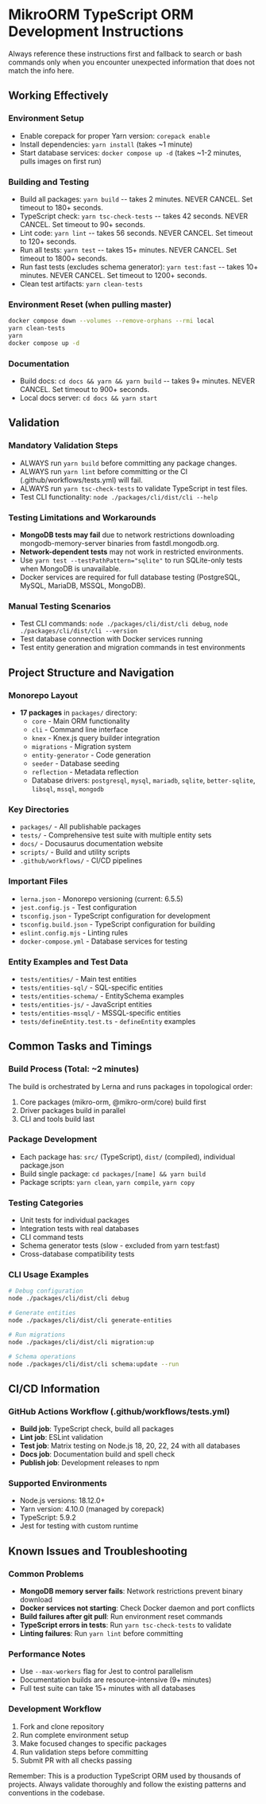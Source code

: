 # MikroORM TypeScript ORM Development Instructions

Always reference these instructions first and fallback to search or bash commands only when you encounter unexpected information that does not match the info here.

## Working Effectively 

### Environment Setup
- Enable corepack for proper Yarn version: `corepack enable`
- Install dependencies: `yarn install` (takes ~1 minute) 
- Start database services: `docker compose up -d` (takes ~1-2 minutes, pulls images on first run)

### Building and Testing
- Build all packages: `yarn build` -- takes 2 minutes. NEVER CANCEL. Set timeout to 180+ seconds.
- TypeScript check: `yarn tsc-check-tests` -- takes 42 seconds. NEVER CANCEL. Set timeout to 90+ seconds.
- Lint code: `yarn lint` -- takes 56 seconds. NEVER CANCEL. Set timeout to 120+ seconds.
- Run all tests: `yarn test` -- takes 15+ minutes. NEVER CANCEL. Set timeout to 1800+ seconds.
- Run fast tests (excludes schema generator): `yarn test:fast` -- takes 10+ minutes. NEVER CANCEL. Set timeout to 1200+ seconds.
- Clean test artifacts: `yarn clean-tests`

### Environment Reset (when pulling master)
```bash
docker compose down --volumes --remove-orphans --rmi local
yarn clean-tests
yarn
docker compose up -d
```

### Documentation
- Build docs: `cd docs && yarn && yarn build` -- takes 9+ minutes. NEVER CANCEL. Set timeout to 900+ seconds.
- Local docs server: `cd docs && yarn start`

## Validation

### Mandatory Validation Steps
- ALWAYS run `yarn build` before committing any package changes.
- ALWAYS run `yarn lint` before committing or the CI (.github/workflows/tests.yml) will fail.
- ALWAYS run `yarn tsc-check-tests` to validate TypeScript in test files.
- Test CLI functionality: `node ./packages/cli/dist/cli --help`

### Testing Limitations and Workarounds
- **MongoDB tests may fail** due to network restrictions downloading mongodb-memory-server binaries from fastdl.mongodb.org.
- **Network-dependent tests** may not work in restricted environments.
- Use `yarn test --testPathPattern="sqlite"` to run SQLite-only tests when MongoDB is unavailable.
- Docker services are required for full database testing (PostgreSQL, MySQL, MariaDB, MSSQL, MongoDB).

### Manual Testing Scenarios
- Test CLI commands: `node ./packages/cli/dist/cli debug`, `node ./packages/cli/dist/cli --version`
- Test database connection with Docker services running
- Test entity generation and migration commands in test environments

## Project Structure and Navigation

### Monorepo Layout
- **17 packages** in `packages/` directory:
  - `core` - Main ORM functionality
  - `cli` - Command line interface 
  - `knex` - Knex.js query builder integration
  - `migrations` - Migration system
  - `entity-generator` - Code generation
  - `seeder` - Database seeding
  - `reflection` - Metadata reflection
  - Database drivers: `postgresql`, `mysql`, `mariadb`, `sqlite`, `better-sqlite`, `libsql`, `mssql`, `mongodb`

### Key Directories
- `packages/` - All publishable packages
- `tests/` - Comprehensive test suite with multiple entity sets
- `docs/` - Docusaurus documentation website
- `scripts/` - Build and utility scripts
- `.github/workflows/` - CI/CD pipelines

### Important Files
- `lerna.json` - Monorepo versioning (current: 6.5.5)
- `jest.config.js` - Test configuration
- `tsconfig.json` - TypeScript configuration for development
- `tsconfig.build.json` - TypeScript configuration for building
- `eslint.config.mjs` - Linting rules
- `docker-compose.yml` - Database services for testing

### Entity Examples and Test Data
- `tests/entities/` - Main test entities
- `tests/entities-sql/` - SQL-specific entities  
- `tests/entities-schema/` - EntitySchema examples
- `tests/entities-js/` - JavaScript entities
- `tests/entities-mssql/` - MSSQL-specific entities
- `tests/defineEntity.test.ts` - `defineEntity` examples

## Common Tasks and Timings

### Build Process (Total: ~2 minutes)
The build is orchestrated by Lerna and runs packages in topological order:
1. Core packages (mikro-orm, @mikro-orm/core) build first
2. Driver packages build in parallel
3. CLI and tools build last

### Package Development
- Each package has: `src/` (TypeScript), `dist/` (compiled), individual package.json
- Build single package: `cd packages/[name] && yarn build`
- Package scripts: `yarn clean`, `yarn compile`, `yarn copy`

### Testing Categories
- Unit tests for individual packages
- Integration tests with real databases
- CLI command tests
- Schema generator tests (slow - excluded from yarn test:fast)
- Cross-database compatibility tests

### CLI Usage Examples
```bash
# Debug configuration
node ./packages/cli/dist/cli debug

# Generate entities
node ./packages/cli/dist/cli generate-entities

# Run migrations  
node ./packages/cli/dist/cli migration:up

# Schema operations
node ./packages/cli/dist/cli schema:update --run
```

## CI/CD Information

### GitHub Actions Workflow (.github/workflows/tests.yml)
- **Build job**: TypeScript check, build all packages
- **Lint job**: ESLint validation
- **Test job**: Matrix testing on Node.js 18, 20, 22, 24 with all databases
- **Docs job**: Documentation build and spell check
- **Publish job**: Development releases to npm

### Supported Environments
- Node.js versions: 18.12.0+
- Yarn version: 4.10.0 (managed by corepack)
- TypeScript: 5.9.2
- Jest for testing with custom runtime

## Known Issues and Troubleshooting

### Common Problems
- **MongoDB memory server fails**: Network restrictions prevent binary download
- **Docker services not starting**: Check Docker daemon and port conflicts
- **Build failures after git pull**: Run environment reset commands
- **TypeScript errors in tests**: Run `yarn tsc-check-tests` to validate
- **Linting failures**: Run `yarn lint` before committing

### Performance Notes
- Use `--max-workers` flag for Jest to control parallelism
- Documentation builds are resource-intensive (9+ minutes)
- Full test suite can take 15+ minutes with all databases

### Development Workflow
1. Fork and clone repository
2. Run complete environment setup
3. Make focused changes to specific packages
4. Run validation steps before committing
5. Submit PR with all checks passing

Remember: This is a production TypeScript ORM used by thousands of projects. Always validate thoroughly and follow the existing patterns and conventions in the codebase.